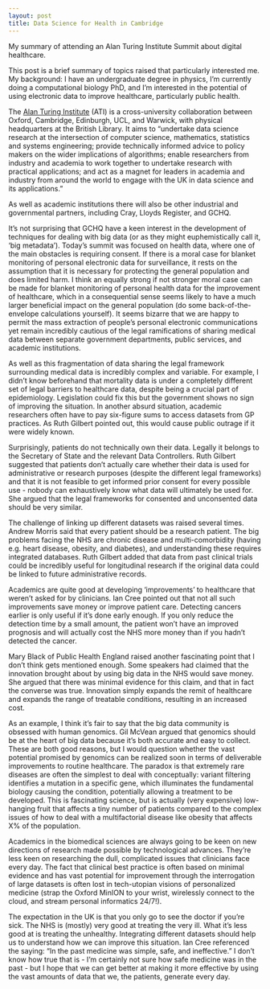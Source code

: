 ```yaml
---
layout: post
title: Data Science for Health in Cambridge
---
```


My summary of attending an Alan Turing Institute Summit about digital healthcare. 

This post is a brief summary of topics raised that particularly interested me. My background: I have an undergraduate degree in physics, I’m currently doing a computational biology PhD, and I’m interested in the potential of using electronic data to improve healthcare, particularly public health.

The <a href="https://turing.ac.uk/" target="_blank">Alan Turing Institute</a> (ATI) is a cross-university collaboration between Oxford, Cambridge, Edinburgh, UCL, and Warwick, with physical headquarters at the British Library. It aims to “undertake data science research at the intersection of computer science, mathematics, statistics and systems engineering; provide technically informed advice to policy makers on the wider implications of algorithms; enable researchers from industry and academia to work together to undertake research with practical applications; and act as a magnet for leaders in academia and industry from around the world to engage with the UK in data science and its applications.”

As well as academic institutions there will also be other industrial and governmental partners, including Cray, Lloyds Register, and GCHQ.

It’s not surprising that GCHQ have a keen interest in the development of techniques for dealing with big data (or as they might euphemistically call it, ‘big metadata’). Today’s summit was focused on health data, where one of the main obstacles is requiring consent. If there is a moral case for blanket monitoring of personal electronic data for surveillance, it rests on the assumption that it is necessary for protecting the general population and does limited harm. I think an equally strong if not stronger moral case can be made for blanket monitoring of personal health data for the improvement of healthcare, which in a consequential sense seems likely to have a much larger beneficial impact on the general population (do some back-of-the-envelope calculations yourself). It seems bizarre that we are happy to permit the mass extraction of people’s personal electronic communications yet remain incredibly cautious of the legal ramifications of sharing medical data between separate government departments, public services, and academic institutions.

As well as this fragmentation of data sharing the legal framework surrounding medical data is incredibly complex and variable. For example, I didn’t know beforehand that mortality data is under a completely different set of legal barriers to healthcare data, despite being a crucial part of epidemiology. Legislation could fix this but the government shows no sign of improving the situation. In another absurd situation, academic researchers often have to pay six-figure sums to access datasets from GP practices. As Ruth Gilbert pointed out, this would cause public outrage if it were widely known.

Surprisingly, patients do not technically own their data. Legally it belongs to the Secretary of State and the relevant Data Controllers. Ruth Gilbert suggested that patients don’t actually care whether their data is used for administrative or research purposes (despite the different legal frameworks) and that it is not feasible to get informed prior consent for every possible use - nobody can exhaustively know what data will ultimately be used for. She argued that the legal frameworks for consented and unconsented data should be very similar.

The challenge of linking up different datasets was raised several times. Andrew Morris said that every patient should be a research patient. The big problems facing the NHS are chronic disease and multi-comorbidity (having e.g. heart disease, obesity, and diabetes), and understanding these requires integrated databases. Ruth Gilbert added that data from past clinical trials could be incredibly useful for longitudinal research if the original data could be linked to future administrative records.

Academics are quite good at developing ‘improvements’ to healthcare that weren’t asked for by clinicians. Ian Cree pointed out that not all such improvements save money or improve patient care. Detecting cancers earlier is only useful if it’s done early enough. If you only reduce the detection time by a small amount, the patient won’t have an improved prognosis and will actually cost the NHS more money than if you hadn’t detected the cancer.

Mary Black of Public Health England raised another fascinating point that I don’t think gets mentioned enough. Some speakers had claimed that the innovation brought about by using big data in the NHS would save money. She argued that there was minimal evidence for this claim, and that in fact the converse was true. Innovation simply expands the remit of healthcare and expands the range of treatable conditions, resulting in an increased cost.

As an example, I think it’s fair to say that the big data community is obsessed with human genomics. Gil McVean argued that genomics should be at the heart of big data because it’s both accurate and easy to collect. These are both good reasons, but I would question whether the vast potential promised by genomics can be realized soon in terms of deliverable improvements to routine healthcare. The paradox is that extremely rare diseases are often the simplest to deal with conceptually: variant filtering identifies a mutation in a specific gene, which illuminates the fundamental biology causing the condition, potentially allowing a treatment to be developed. This is fascinating science, but is actually (very expensive) low-hanging fruit that affects a tiny number of patients compared to the complex issues of how to deal with a multifactorial disease like obesity that affects X% of the population.

Academics in the biomedical sciences are always going to be keen on new directions of research made possible by technological advances. They’re less keen on researching the dull, complicated issues that clinicians face every day. The fact that clinical best practice is often based on minimal evidence and has vast potential for improvement through the interrogation of large datasets is often lost in tech-utopian visions of personalized medicine (strap the Oxford MinION to your wrist, wirelessly connect to the cloud, and stream personal informatics 24/7!).

The expectation in the UK is that you only go to see the doctor if you’re sick. The NHS is (mostly) very good at treating the very ill. What it’s less good at is treating the unhealthy. Integrating different datasets should help us to understand how we can improve this situation. Ian Cree referenced the saying: “In the past medicine was simple, safe, and ineffective.” I don’t know how true that is - I’m certainly not sure how safe medicine was in the past - but I hope that we can get better at making it more effective by using the vast amounts of data that we, the patients, generate every day.
